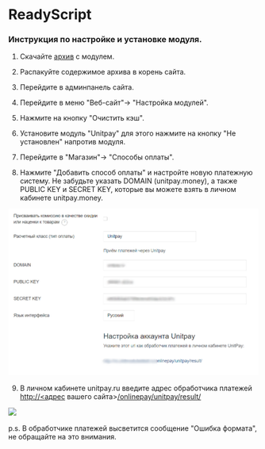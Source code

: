 # ReadyScript

### Инструкция по настройке и установке модуля.

1. Скачайте  [архив](https://github.com/unitpay/readyscript-module/archive/master.zip) с модулем.

2. Распакуйте содержимое архива в корень сайта.

3. Перейдите в админпанель сайта.

4. Перейдите в меню "Веб-сайт"-&gt; "Настройка модулей".

5. Нажмите на кнопку "Очистить кэш".

6. Установите модуль "Unitpay" для этого нажмите на кнопку "Не установлен" напротив модуля.

7. Перейдите в "Магазин"-&gt; "Способы оплаты".

8. Нажмите "Добавить способ оплаты" и настройте новую платежную систему. Не забудьте указать DOMAIN \(unitpay.money\), а также PUBLIC KEY и SECRET KEY, которые вы можете взять в личном кабинете unitpay.money.

![](../../.gitbook/assets/rs1.png)

9. В личном кабинете unitpay.ru введите адрес обработчика платежей    
[http://](http://%20/)[&lt;адрес](http://xn--%3C-8cdug0fj/) вашего сайта&gt;[/onlinepay/unitpay/result/](http://ttestt.ru/onlinepay/unitpay/result/)

![](https://d33v4339jhl8k0.cloudfront.net/docs/assets/551a91dbe4b0221aadf24410/images/58dced772c7d3a52b42f0f2a/file-3ICMy8RBWB.png)

p.s. В обработчике платежей высветится сообщение "Ошибка формата", не обращайте на это внимания.

